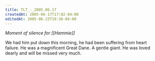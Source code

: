 ```yaml
---
title: TLT_-_2005.06.17
createdAt: 2005-06-17T17:02-04:00
editedAt: 2005-06-23T19:36-04:00
---
```


<i>Moment of silence for [[Hammie]]</i>

We had him put down this morning, he had been suffering from heart failure. He was a magnificent Great Dane. A gentle giant. He was loved dearly and will be missed very much.

